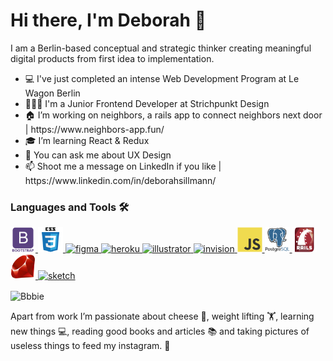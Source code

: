 <h1>Hi there, I'm Deborah 👋</h1>

<p>I am a Berlin-based conceptual and strategic thinker creating meaningful digital products from first idea to implementation.</p>

<ul>
<li>💻  I've just completed an intense Web Development Program at Le Wagon Berlin</li>
 <li>👩🏻‍💻  I'm a Junior Frontend Developer at Strichpunkt Design</li>
<li>🏠  I’m working on neighbors, a rails app to connect neighbors next door | https://www.neighbors-app.fun/</li>
<li>🎓  I’m learning React & Redux</li>
<li>💬  You can ask me about UX Design</li>
<li> 📫  Shoot me a message on LinkedIn if you like | https://www.linkedin.com/in/deborahsillmann/</li>
</ul>

<h3 align="left">Languages and Tools 🛠</h3>
<p align="left"> <a href="https://getbootstrap.com" target="_blank"> <img src="https://raw.githubusercontent.com/devicons/devicon/master/icons/bootstrap/bootstrap-plain-wordmark.svg" alt="bootstrap" width="40" height="40"/> </a> <a href="https://www.w3schools.com/css/" target="_blank"> <img src="https://raw.githubusercontent.com/devicons/devicon/master/icons/css3/css3-original-wordmark.svg" alt="css3" width="40" height="40"/> </a> <a href="https://www.figma.com/" target="_blank"> <img src="https://www.vectorlogo.zone/logos/figma/figma-icon.svg" alt="figma" width="40" height="40"/> </a> <a href="https://heroku.com" target="_blank"> <img src="https://www.vectorlogo.zone/logos/heroku/heroku-icon.svg" alt="heroku" width="40" height="40"/> </a> <a href="https://www.adobe.com/in/products/illustrator.html" target="_blank"> <img src="https://www.vectorlogo.zone/logos/adobe_illustrator/adobe_illustrator-icon.svg" alt="illustrator" width="40" height="40"/> </a> <a href="https://www.invisionapp.com/" target="_blank"> <img src="https://www.vectorlogo.zone/logos/invisionapp/invisionapp-icon.svg" alt="invision" width="40" height="40"/> </a> <a href="https://developer.mozilla.org/en-US/docs/Web/JavaScript" target="_blank"> <img src="https://raw.githubusercontent.com/devicons/devicon/master/icons/javascript/javascript-original.svg" alt="javascript" width="40" height="40"/> </a> <a href="https://www.postgresql.org" target="_blank"> <img src="https://raw.githubusercontent.com/devicons/devicon/master/icons/postgresql/postgresql-original-wordmark.svg" alt="postgresql" width="40" height="40"/> </a> <a href="https://rubyonrails.org" target="_blank"> <img src="https://raw.githubusercontent.com/devicons/devicon/master/icons/rails/rails-original-wordmark.svg" alt="rails" width="40" height="40"/> </a> <a href="https://www.ruby-lang.org/en/" target="_blank"> <img src="https://raw.githubusercontent.com/devicons/devicon/master/icons/ruby/ruby-original.svg" alt="ruby" width="40" height="40"/> <a href="https://www.sketch.com/" target="_blank"> <img src="https://www.vectorlogo.zone/logos/sketchapp/sketchapp-icon.svg" alt="sketch" width="40" height="40"/> </a> </p>

<p><img align="center" src="https://github-readme-stats.vercel.app/api/top-langs?username=bbbie&show_icons=true&locale=en&layout=compact" alt="Bbbie" /></p>

<p>Apart from work I’m passionate about cheese 🧀, weight lifting 🏋, learning new things 💻, reading good books and articles 📚 and taking pictures of useless things to feed my instagram. 🤷</p>
